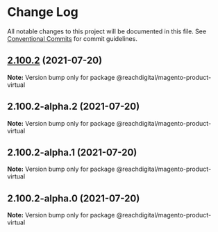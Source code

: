 # Change Log

All notable changes to this project will be documented in this file.
See [Conventional Commits](https://conventionalcommits.org) for commit guidelines.

## [2.100.2](https://github.com/ho-nl/m2-pwa/compare/@reachdigital/magento-product-virtual@2.100.2-alpha.2...@reachdigital/magento-product-virtual@2.100.2) (2021-07-20)

**Note:** Version bump only for package @reachdigital/magento-product-virtual





## 2.100.2-alpha.2 (2021-07-20)

**Note:** Version bump only for package @reachdigital/magento-product-virtual





## 2.100.2-alpha.1 (2021-07-20)

**Note:** Version bump only for package @reachdigital/magento-product-virtual





## 2.100.2-alpha.0 (2021-07-20)

**Note:** Version bump only for package @reachdigital/magento-product-virtual
